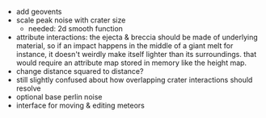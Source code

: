 - add geovents
- scale peak noise with crater size
	- needed: 2d smooth function
- attribute interactions: the ejecta & breccia should be made of underlying material, so if an impact happens in the middle of a giant melt for instance, it doesn't weirdly make itself lighter than its surroundings. that would require an attribute map stored in memory like the height map.
- change distance squared to distance?
- still slightly confused about how overlapping crater interactions should resolve
- optional base perlin noise
- interface for moving & editing meteors